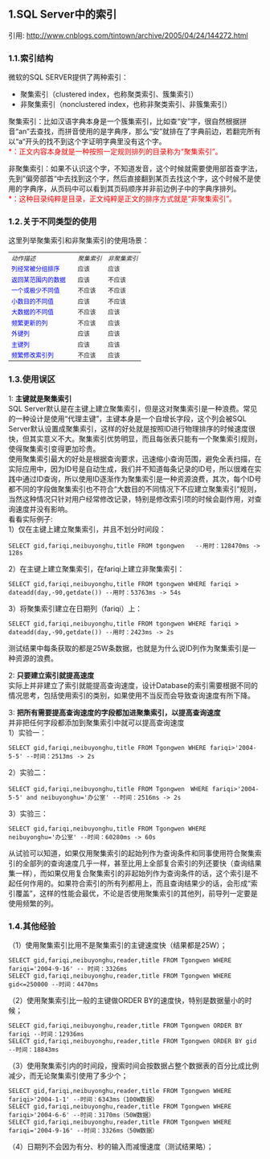 ## 1.SQL Server中的索引
引用: <a href="http://www.cnblogs.com/tintown/archive/2005/04/24/144272.html">http://www.cnblogs.com/tintown/archive/2005/04/24/144272.html</a>
### 1.1.索引结构
微软的SQL SERVER提供了两种索引：

* 聚集索引（clustered index，也称聚类索引、簇集索引）
* 非聚集索引（nonclustered index，也称非聚类索引、非簇集索引）

聚集索引：比如汉语字典本身是一个簇集索引，比如查“安”字，很自然根据拼音“an”去查找，而拼音使用的是字典序，那么“安”就排在了字典前边，若翻完所有以“a“开头的找不到这个字证明字典里没有这个字。<br/>
<font style="color:red">*：正文内容本身就是一种按照一定规则排列的目录称为“聚集索引”。</font>

非聚集索引：如果不认识这个字，不知道发音，这个时候就需要使用部首查字法，先到”偏旁部首“中去找到这个字，然后直接翻到某页去找这个字，这个时候不是使用的字典序，从页码中可以看到其页码顺序并非前边例子中的字典序排列。<br/>
<font style="color:red">*：这种目录纯粹是目录，正文纯粹是正文的排序方式就是“非聚集索引”。</font>

### 1.2.关于不同类型的使用
这里列举聚集索引和非聚集索引的使用场景：
<table style="border-collapse:collapse;font-size:12px;">
	<tr style="font-style:italic">
		<td style="width:120px;">动作描述</td>
		<td>聚集索引</td>
		<td>非聚集索引</td>
	</tr>
	<tr>
		<td><font style="color:blue;">列经常被分组排序</font></td>
		<td>应该</td>
		<td>应该</td>
	</tr>
	<tr>
		<td><font style="color:blue;">返回某范围内的数据</font></td>
		<td>应该</td>
		<td>不应该</td>
	</tr>
	<tr>
		<td><font style="color:blue;">一个或极少不同值</font></td>
		<td>不应该</td>
		<td>不应该</td>
	</tr>
	<tr>
		<td><font style="color:blue;">小数目的不同值</font></td>
		<td>应该</td>
		<td>不应该</td>
	</tr>
	<tr>
		<td><font style="color:blue;">大数据的不同值</font></td>
		<td>不应该</td>
		<td>应该</td>
	</tr>
	<tr>
		<td><font style="color:blue;">频繁更新的列</font></td>
		<td>不应该</td>
		<td>应该</td>
	</tr>
	<tr>
		<td><font style="color:blue;">外键列</font></td>
		<td>应该</td>
		<td>应该</td>
	</tr>
	<tr>
		<td><font style="color:blue;">主键列</font></td>
		<td>应该</td>
		<td>应该</td>
	</tr>
	<tr>
		<td><font style="color:blue;">频繁修改索引列</font></td>
		<td>不应该</td>
		<td>应该</td>
	</tr>
</table>

### 1.3.使用误区
1: __主键就是聚集索引__<br/>SQL Server默认是在主键上建立聚集索引，但是这对聚集索引是一种浪费。常见的一种设计是使用“代理主键”，主键本身是一个自增长字段，这个列会被SQL Server默认设置成聚集索引，这样的好处就是按照ID进行物理排序的时候速度很快，但其实意义不大。聚集索引优势明显，而且每张表只能有一个聚集索引规则，使得聚集索引变得更加珍贵。<br/>使用聚集索引最大的好处是根据查询要求，迅速缩小查询范围，避免全表扫描，在实际应用中，因为ID号是自动生成，我们并不知道每条记录的ID号，所以很难在实践中通过ID查询，所以使用ID逐渐作为聚集索引是一种资源浪费，其次，每个ID号都不同的字段做聚集索引也不符合“大数目的不同情况下不应建立聚集索引”规则，当然这种情况只针对用户经常修改记录，特别是修改索引项的时候会副作用，对查询速度并没有影响。<br/>
看看实际例子:<br/>
1）仅在主键上建立聚集索引，并且不划分时间段：

	SELECT gid,fariqi,neibuyonghu,title FROM tgongwen   --用时：128470ms -> 128s

2）在主键上建立聚集索引，在fariqi上建立非聚集索引：

	SELECT gid,fariqi,neibuyonghu,title FROM tgongwen WHERE fariqi > dateadd(day,-90,getdate()) --用时：53763ms -> 54s

3）将聚集索引建立在日期列（fariqi）上：

	SELECT gid,fariqi,neibuyonghu,title FROM tgongwen WHERE fariqi > dateadd(day,-90,getdate()) --用时：2423ms -> 2s

测试结果中每条获取的都是25W条数据，也就是为什么说ID列作为聚集索引是一种资源的浪费。

2: __只要建立索引就提高速度__<br/>实际上并非建立了索引就能提高查询速度，设计Database的索引需要根据不同的情况思考，包括使用索引的类别，如果使用不当反而会导致查询速度有所下降。

3: __把所有需要提高查询速度的字段都加进聚集索引，以提高查询速度__<br/>
并非把任何字段都添加到聚集索引中就可以提高查询速度<br/>
1）实验一：

	SELECT gid,fariqi,neibuyonghu,title FROM Tgongwen WHERE fariqi>'2004-5-5' --时间：2513ms -> 2s

2）实验二：

	SELECT gid,fariqi,neibuyonghu,title FROM Tgongwen　WHERE fariqi>'2004-5-5' and neibuyonghu='办公室' --时间：2516ms -> 2s

3）实验三：

	SELECT gid,fariqi,neibuyonghu,title FROM Tgongwen WHERE neibuyonghu='办公室' --时间：60280ms -> 60s

从试验可以知道，如果仅用聚集索引的起始列作为查询条件和同事使用符合聚集索引的全部列的查询速度几乎一样，甚至比用上全部复合索引的列还要快（查询结果集一样），而如果仅用复合聚集索引的非起始列作为查询条件的话，这个索引是不起任何作用的。如果符合索引的所有列都用上，而且查询结果少的话，会形成“索引覆盖”，这样的性能会最优，不论是否使用聚集索引的其他列，前导列一定要是使用频繁的列。

### 1.4.其他经验

（1）使用聚集索引比用不是聚集索引的主键速度快（结果都是25W）；

	SELECT gid,fariqi,neibuyonghu,reader,title FROM Tgongwen WHERE fariqi='2004-9-16' -- 时间：3326ms
	SELECT gid,fariqi,neibuyonghu,reader,title FROM Tgongwen WHERE gid<=250000 --时间：4470ms

（2）使用聚集索引比一般的主键做ORDER BY的速度快，特别是数据量小的时候；

	SELECT gid,fariqi,neibuyonghu,reader,title FROM Tgongwen ORDER BY fariqi --时间：12936ms
	SELECT gid,fariqi,neibuyonghu,reader,title FROM Tgongwen ORDER BY gid --时间：18843ms

（3）使用聚集索引内的时间段，搜索时间会按数据占整个数据表的百分比成比例减少，而无论聚集索引使用了多少个；

	SELECT gid,fariqi,neibuyonghu,reader,title FROM Tgongwen WHERE fariqi>'2004-1-1' --时间：6343ms（100W数据）
	SELECT gid,fariqi,neibuyonghu,reader,title FROM Tgongwen WHERE fariqi>'2004-6-6' --时间：3170ms（50W数据）
	SELECT gid,fariqi,neibuyonghu,reader,title FROM Tgongwen WHERE fariqi='2004-9-16' --时间：3326ms（50W数据）

（4）日期列不会因为有分、秒的输入而减慢速度（测试结果略）；
	